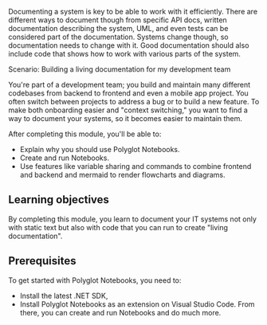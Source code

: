Documenting a system is key to be able to work with it efficiently. There are different ways to document though from specific API docs, written documentation describing the system, UML, and even tests can be considered part of the documentation. Systems change though, so documentation needs to change with it. Good documentation should also include code that shows how to work with various parts of the system.

Scenario: Building a living documentation for my development team 

You're part of a development team; you build and maintain many different codebases from backend to frontend and even a mobile app project. You often switch between projects to address a bug or to build a new feature. To make both onboarding easier and "context switching," you want to find a way to document your systems, so it becomes easier to maintain them.

After completing this module, you'll be able to:

- Explain why you should use Polyglot Notebooks.
- Create and run Notebooks. 
- Use features like variable sharing and commands to combine frontend and backend and mermaid to render flowcharts and diagrams. 

## Learning objectives

By completing this module, you learn to document your IT systems not only with static text but also with code that you can run to create "living documentation".

## Prerequisites

To get started with Polyglot Notebooks, you need to:
 
- Install the latest .NET SDK,
- Install Polyglot Notebooks as an extension on Visual Studio Code. From there, you can create and run Notebooks and do much more.
